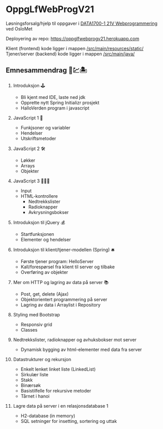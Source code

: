 # OppgLfWebProgV21

Løsningsforsalg/hjelp til oppgaver
i [DATA1700-1 21V Webprogrammering](https://student.oslomet.no/studier/-/studieinfo/emne/DATA1700/2020/HØST) ved OsloMet

Deployering av repo: https://oppglfwebprogv21.herokuapp.com

Klient (frontend) kode ligger i
mappen [/src/main/resources/static/](https://github.com/erikssommer/OppgLfWebProgV21/tree/master/src/main/resources/static)
<br>
Tjener/server (backend) kode ligger i
mappen [/src/main/java/](https://github.com/erikssommer/OppgLfWebProgV21/tree/master/src/main/java)

## Emnesammendrag 📝💹🏝

1. Introduksjon 🕹
    - Bli kjent med IDE, laste ned jdk
    - Opprette nytt Spring Initializr prosjekt
    - HalloVerden program i javascript

2. JavaScript 1 📠
    - Funkjsoner og variabler
    - Hendelser
    - Utskriftsmetoder

3. JavaScript 2 🛠
    - Løkker
    - Arrays
    - Objekter

4. JavaScript 3 👩‍👧‍👦
    - Input
    - HTML-kontrollere
        - Nedtrekkslister
        - Radioknapper
        - Avkrysningsbokser

5. Introduksjon til jQuery 💰
    - Startfunksjonen
    - Elementer og hendelser

6. Introduksjon til klient/tjener-modellen (Spring) 🛎
    - Første tjener program: HelloServer
    - Kall/forespørsel fra klient til server og tilbake
    - Overføring av objekter

7. Mer om HTTP og lagring av data på server 📚
    - Post, get, delete (Ajax)
    - Objektorientert programmering på server
    - Lagring av data i Arraylist i Repository

8. Styling med Bootstrap
    - Responsiv grid
    - Classes

9. Nedtrekkslister, radioknapper og avhuksbokser mot server
    - Dynamisk bygging av html-elementer med data fra server

10. Datastrukturer og rekursjon
    - Enkelt lenket linket liste (LinkedList)
    - Sirkulær liste
    - Stakk
    - Binærsøk
    - Basistilfelle for rekursive metoder
    - Tårnet i hanoi

11. Lagre data på server i en relasjonsdatabase 1
    - H2-database (in memory)
    - SQL setninger for insetting, sortering og uttak
   
